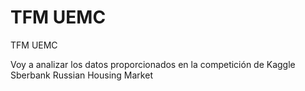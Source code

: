 # TFM UEMC
TFM UEMC

Voy a analizar los datos proporcionados en la competición de Kaggle Sberbank Russian Housing Market
